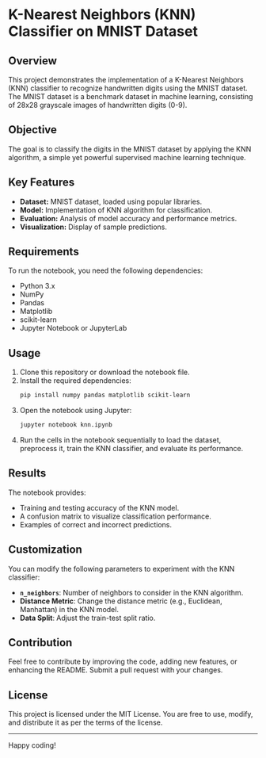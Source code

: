 # K-Nearest Neighbors (KNN) Classifier on MNIST Dataset

## Overview
This project demonstrates the implementation of a K-Nearest Neighbors (KNN) classifier to recognize handwritten digits using the MNIST dataset. The MNIST dataset is a benchmark dataset in machine learning, consisting of 28x28 grayscale images of handwritten digits (0-9).

## Objective
The goal is to classify the digits in the MNIST dataset by applying the KNN algorithm, a simple yet powerful supervised machine learning technique.

## Key Features
- **Dataset:** MNIST dataset, loaded using popular libraries.
- **Model:** Implementation of KNN algorithm for classification.
- **Evaluation:** Analysis of model accuracy and performance metrics.
- **Visualization:** Display of sample predictions.

## Requirements
To run the notebook, you need the following dependencies:
- Python 3.x
- NumPy
- Pandas
- Matplotlib
- scikit-learn
- Jupyter Notebook or JupyterLab

## Usage
1. Clone this repository or download the notebook file.
2. Install the required dependencies:
   ```bash
   pip install numpy pandas matplotlib scikit-learn
   ```
3. Open the notebook using Jupyter:
   ```bash
   jupyter notebook knn.ipynb
   ```
4. Run the cells in the notebook sequentially to load the dataset, preprocess it, train the KNN classifier, and evaluate its performance.

## Results
The notebook provides:
- Training and testing accuracy of the KNN model.
- A confusion matrix to visualize classification performance.
- Examples of correct and incorrect predictions.

## Customization
You can modify the following parameters to experiment with the KNN classifier:
- **`n_neighbors`**: Number of neighbors to consider in the KNN algorithm.
- **Distance Metric**: Change the distance metric (e.g., Euclidean, Manhattan) in the KNN model.
- **Data Split**: Adjust the train-test split ratio.

## Contribution
Feel free to contribute by improving the code, adding new features, or enhancing the README. Submit a pull request with your changes.

## License
This project is licensed under the MIT License. You are free to use, modify, and distribute it as per the terms of the license.

---

Happy coding!
